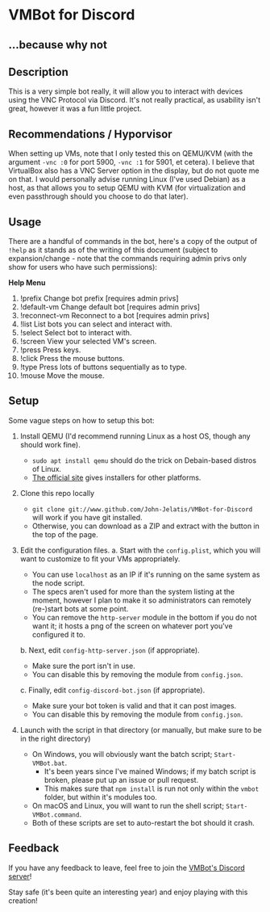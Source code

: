 # VMBot for Discord
## ...because why not

## Description 
This is a very simple bot really, it will allow you to interact with devices using the VNC Protocol via Discord. It's not really practical, as usability isn't great, however it was a fun little project.

## Recommendations / Hyporvisor
When setting up VMs, note that I only tested this on QEMU/KVM (with the argument `-vnc :0` for port 5900, `-vnc :1` for 5901, et cetera). I believe that VirtualBox also has a VNC Server option in the display, but do not quote me on that. I would personally advise running Linux (I've used Debian) as a host, as that allows you to setup QEMU with KVM (for virtualization and even passthrough should you choose to do that later).

## Usage
There are a handful of commands in the bot, here's a copy of the output of `!help` as it stands as of the writing of this document (subject to expansion/change - note that the commands requiring admin privs only show for users who have such permissions):
 
**Help Menu**
 
1. !prefix
  Change bot prefix [requires admin privs]
2. !default-vm
  Change default bot [requires admin privs]
3. !reconnect-vm
  Reconnect to a bot [requires admin privs]
4. !list
  List bots you can select and interact with.
5. !select
  Select bot to interact with.
6. !screen
  View your selected VM's screen.
7. !press
  Press keys.
8. !click
  Press the mouse buttons.
9. !type
  Press lots of buttons sequentially as to type.
10. !mouse
  Move the mouse.

## Setup
Some vague steps on how to setup this bot:
 1. Install QEMU (I'd recommend running Linux as a host OS, though any should work fine).
    * `sudo apt install qemu` should do the trick on Debain-based distros of Linux.
    * [The official site](https://www.qemu.org/download/) gives installers for other platforms.

 2. Clone this repo locally
    * `git clone git://www.github.com/John-Jelatis/VMBot-for-Discord` will work if you have git installed.
    * Otherwise, you can download as a ZIP and extract with the button in the top of the page.

 3. Edit the configuration files.
    a. Start with the `config.plist`, which you will want to customize to fit your VMs appropriately.
       * You can use `localhost` as an IP if it's running on the same system as the node script.
       * The specs aren't used for more than the system listing at the moment, however I plan to make it so administrators can remotely (re-)start bots at some point.
       * You can remove the `http-server` module in the bottom if you do not want it; it hosts a png of the screen on whatever port you've configured it to.

    b. Next, edit `config-http-server.json` (if appropriate).
       * Make sure the port isn't in use.
       * You can disable this by removing the module from `config.json`.

    c. Finally, edit `config-discord-bot.json` (if appropriate).
       * Make sure your bot token is valid and that it can post images.
       * You can disable this by removing the module from `config.json`.

 4. Launch with the script in that directory (or manually, but make sure to be in the right directory)
    * On Windows, you will obviously want the batch script; `Start-VMBot.bat`.
      * It's been years since I've mained Windows; if my batch script is broken, please put up an issue or pull request. 
      * This makes sure that `npm install` is run not only within the `vmbot` folder, but within it's modules too.
    * On macOS and Linux, you will want to run the shell script; `Start-VMBot.command`.
    * Both of these scripts are set to auto-restart the bot should it crash.

## Feedback
If you have any feedback to leave, feel free to join the [VMBot's Discord server](https://discord.gg/jUrJaGKFdw)!
 
Stay safe (it's been quite an interesting year) and enjoy playing with this creation!
